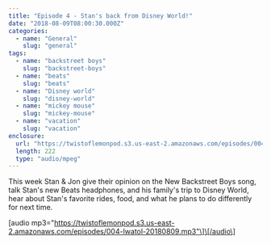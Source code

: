 ```yaml
---
title: "Episode 4 - Stan's back from Disney World!"
date: "2018-08-09T08:00:30.000Z"
categories:
  - name: "General"
    slug: "general"
tags:
  - name: "backstreet boys"
    slug: "backstreet-boys"
  - name: "beats"
    slug: "beats"
  - name: "Disney world"
    slug: "disney-world"
  - name: "mickey mouse"
    slug: "mickey-mouse"
  - name: "vacation"
    slug: "vacation"
enclosure:
  url: "https://twistoflemonpod.s3.us-east-2.amazonaws.com/episodes/004-lwatol-20180809.mp3"
  length: 222
  type: "audio/mpeg"
---
```


This week Stan & Jon give their opinion on the New Backstreet Boys song, talk Stan's new Beats headphones, and his family's trip to Disney World, hear about Stan's favorite rides, food, and what he plans to do differently for next time.

\[audio mp3="https://twistoflemonpod.s3.us-east-2.amazonaws.com/episodes/004-lwatol-20180809.mp3"\]\[/audio\]
